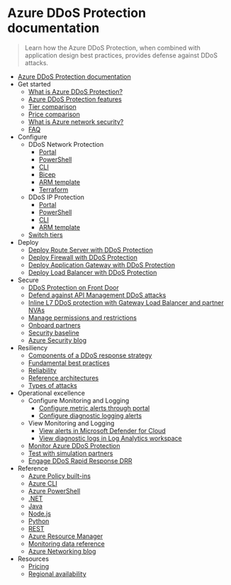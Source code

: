# Azure DDoS Protection documentation
> Learn how the Azure DDoS Protection, when combined with application design best practices, provides defense against DDoS attacks.
  - [Azure DDoS Protection documentation](https://learn.microsoft.com/en-us/azure/ddos-protection/)
  - Get started
    - [What is Azure DDoS Protection?](https://learn.microsoft.com/en-us/azure/ddos-protection/ddos-protection-overview)
    - [Azure DDoS Protection features](https://learn.microsoft.com/en-us/azure/ddos-protection/ddos-protection-features)
    - [Tier comparison](https://learn.microsoft.com/en-us/azure/ddos-protection/ddos-protection-sku-comparison)
    - [Price comparison](https://learn.microsoft.com/en-us/azure/ddos-protection/ddos-pricing-guide)
    - [What is Azure network security?](https://learn.microsoft.com/azure/networking/security/network-security?toc=/azure/ddos-protection/toc.json)
    - [FAQ](https://learn.microsoft.com/en-us/azure/ddos-protection/ddos-faq.yml)
  - Configure
    - DDoS Network Protection
      - [Portal](https://learn.microsoft.com/en-us/azure/ddos-protection/manage-ddos-protection)
      - [PowerShell](https://learn.microsoft.com/en-us/azure/ddos-protection/manage-ddos-protection-powershell)
      - [CLI](https://learn.microsoft.com/en-us/azure/ddos-protection/manage-ddos-protection-cli)
      - [Bicep](https://learn.microsoft.com/en-us/azure/ddos-protection/manage-ddos-protection-bicep)
      - [ARM template](https://learn.microsoft.com/en-us/azure/ddos-protection/manage-ddos-protection-template)
      - [Terraform](https://learn.microsoft.com/en-us/azure/ddos-protection/manage-ddos-protection-terraform)
    - DDoS IP Protection
      - [Portal](https://learn.microsoft.com/en-us/azure/ddos-protection/manage-ddos-ip-protection-portal)
      - [PowerShell](https://learn.microsoft.com/en-us/azure/ddos-protection/manage-ddos-protection-powershell-ip)
      - [CLI](https://learn.microsoft.com/en-us/azure/ddos-protection/manage-ddos-ip-protection-cli)
      - [ARM template](https://learn.microsoft.com/en-us/azure/ddos-protection/manage-ddos-ip-protection-template)
    - [Switch tiers](https://learn.microsoft.com/en-us/azure/ddos-protection/ddos-switch-ddos-protection-tier)
  - Deploy
    - [Deploy Route Server with DDoS Protection](https://learn.microsoft.com/en-us/azure/route-server/tutorial-protect-route-server-ddos?toc=/azure/ddos-protection/TOC.json)
    - [Deploy Firewall with DDoS Protection](https://learn.microsoft.com/en-us/azure/firewall/tutorial-protect-firewall-ddos?toc=/azure/ddos-protection/TOC.json)
    - [Deploy Application Gateway with DDoS Protection](https://learn.microsoft.com/en-us/azure/application-gateway/tutorial-protect-application-gateway-ddos?toc=/azure/ddos-protection/TOC.json)
    - [Deploy Load Balancer with DDoS Protection](https://learn.microsoft.com/en-us/azure/load-balancer/tutorial-protect-load-balancer-ddos?toc=/azure/ddos-protection/TOC.json)
  - Secure
    - [DDoS Protection on Front Door](https://learn.microsoft.com/en-us/azure/frontdoor/front-door-ddos?toc=/azure/ddos-protection/TOC.json)
    - [Defend against API Management DDoS attacks](https://learn.microsoft.com/en-us/azure/api-management/protect-with-ddos-protection?toc=/azure/ddos-protection/TOC.json)
    - [Inline L7 DDoS protection with Gateway Load Balancer and partner NVAs](https://learn.microsoft.com/en-us/azure/ddos-protection/inline-protection-glb)
    - [Manage permissions and restrictions](https://learn.microsoft.com/en-us/azure/ddos-protection/manage-permissions)
    - [Onboard partners](https://learn.microsoft.com/en-us/azure/ddos-protection/ddos-protection-partner-onboarding)
    - [Security baseline](https://learn.microsoft.com/security/benchmark/azure/baselines/azure-ddos-protection-security-baseline?toc=%2fazure%2fddos-protection%2ftoc.json?toc=/azure/ddos-protection/TOC.json)
    - [Azure Security blog](https://techcommunity.microsoft.com/category/azure-network-security/blog/azurenetworksecurityblog)
  - Resiliency
    - [Components of a DDoS response strategy](https://learn.microsoft.com/en-us/azure/ddos-protection/ddos-response-strategy)
    - [Fundamental best practices](https://learn.microsoft.com/en-us/azure/ddos-protection/fundamental-best-practices)
    - [Reliability](https://learn.microsoft.com/en-us/azure/reliability/reliability-ddos?toc=/azure/ddos-protection/TOC.json)
    - [Reference architectures](https://learn.microsoft.com/en-us/azure/ddos-protection/ddos-protection-reference-architectures)
    - [Types of attacks](https://learn.microsoft.com/en-us/azure/ddos-protection/types-of-attacks)
  - Operational excellence
    - Configure Monitoring and Logging
      - [Configure metric alerts through portal](https://learn.microsoft.com/en-us/azure/ddos-protection/alerts)
      - [Configure diagnostic logging alerts](https://learn.microsoft.com/en-us/azure/ddos-protection/ddos-diagnostic-alert-templates)
    - View Monitoring and Logging
      - [View alerts in Microsoft Defender for Cloud](https://learn.microsoft.com/en-us/azure/ddos-protection/ddos-view-alerts-defender-for-cloud)
      - [View diagnostic logs in Log Analytics workspace](https://learn.microsoft.com/en-us/azure/ddos-protection/ddos-view-diagnostic-logs)
    - [Monitor Azure DDoS Protection](https://learn.microsoft.com/en-us/azure/ddos-protection/monitor-ddos-protection)
    - [Test with simulation partners](https://learn.microsoft.com/en-us/azure/ddos-protection/test-through-simulations)
    - [Engage DDoS Rapid Response DRR](https://learn.microsoft.com/en-us/azure/ddos-protection/ddos-rapid-response)
  - Reference
    - [Azure Policy built-ins](https://learn.microsoft.com/en-us/azure/ddos-protection/policy-reference)
    - [Azure CLI](https://learn.microsoft.com/cli/azure/network/ddos-protection)
    - [Azure PowerShell](https://learn.microsoft.com/powershell/module/Az.Network/New-AzDdosProtectionPlan)
    - [.NET](https://learn.microsoft.com/dotnet/api/)
    - [Java](https://learn.microsoft.com/java/api/)
    - [Node.js](https://azure.microsoft.com/develop/nodejs/)
    - [Python](https://azure.microsoft.com/develop/python/)
    - [REST](https://learn.microsoft.com/rest/api/virtualnetwork/ddosprotectionplans)
    - [Azure Resource Manager](https://learn.microsoft.com/en-us/azure/azure-resource-manager/management/overview)
    - [Monitoring data reference](https://learn.microsoft.com/en-us/azure/ddos-protection/monitor-ddos-protection-reference)
    - [Azure Networking blog](https://techcommunity.microsoft.com/category/azure/blog/azurenetworkingblog)
  - Resources
    - [Pricing](https://azure.microsoft.com/pricing/details/ddos-protection/)
    - [Regional availability](https://azure.microsoft.com/global-infrastructure/services/?products=ddos-protection)
